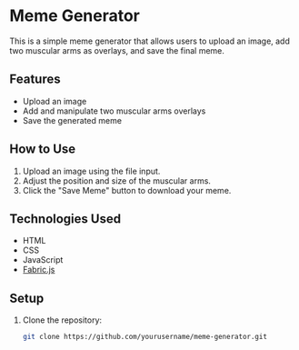 # Meme Generator

This is a simple meme generator that allows users to upload an image, add two muscular arms as overlays, and save the final meme.

## Features

- Upload an image
- Add and manipulate two muscular arms overlays
- Save the generated meme

## How to Use

1. Upload an image using the file input.
2. Adjust the position and size of the muscular arms.
3. Click the "Save Meme" button to download your meme.

## Technologies Used

- HTML
- CSS
- JavaScript
- [Fabric.js](http://fabricjs.com/)

## Setup

1. Clone the repository:
   ```sh
   git clone https://github.com/yourusername/meme-generator.git
